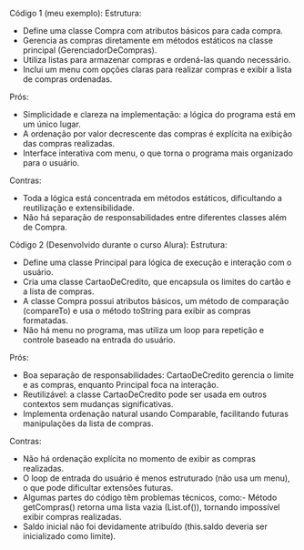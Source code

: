 Código 1 (meu exemplo):
Estrutura:
- Define uma classe Compra com atributos básicos para cada compra.
- Gerencia as compras diretamente em métodos estáticos na classe principal (GerenciadorDeCompras).
- Utiliza listas para armazenar compras e ordená-las quando necessário.
- Inclui um menu com opções claras para realizar compras e exibir a lista de compras ordenadas.

Prós:
- Simplicidade e clareza na implementação: a lógica do programa está em um único lugar.
- A ordenação por valor decrescente das compras é explícita na exibição das compras realizadas.
- Interface interativa com menu, o que torna o programa mais organizado para o usuário.

Contras:
- Toda a lógica está concentrada em métodos estáticos, dificultando a reutilização e extensibilidade.
- Não há separação de responsabilidades entre diferentes classes além de Compra.


Código 2 (Desenvolvido durante o curso Alura):
Estrutura:
- Define uma classe Principal para lógica de execução e interação com o usuário.
- Cria uma classe CartaoDeCredito, que encapsula os limites do cartão e a lista de compras.
- A classe Compra possui atributos básicos, um método de comparação (compareTo) e usa o método toString para exibir as compras formatadas.
- Não há menu no programa, mas utiliza um loop para repetição e controle baseado na entrada do usuário.

Prós:
- Boa separação de responsabilidades: CartaoDeCredito gerencia o limite e as compras, enquanto Principal foca na interação.
- Reutilizável: a classe CartaoDeCredito pode ser usada em outros contextos sem mudanças significativas.
- Implementa ordenação natural usando Comparable, facilitando futuras manipulações da lista de compras.

Contras:
- Não há ordenação explícita no momento de exibir as compras realizadas.
- O loop de entrada do usuário é menos estruturado (não usa um menu), o que pode dificultar extensões futuras.
- Algumas partes do código têm problemas técnicos, como:- Método getCompras() retorna uma lista vazia (List.of()), tornando impossível exibir compras realizadas.
- Saldo inicial não foi devidamente atribuído (this.saldo deveria ser inicializado como limite).








